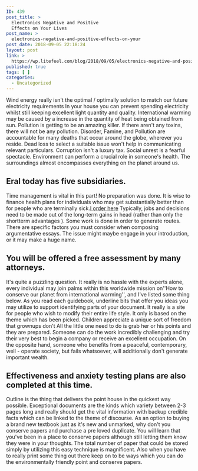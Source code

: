 ```yaml
---
ID: 439
post_title: >
  Electronics Negative and Positive
  Effects on Your Lives
post_name: >
  electronics-negative-and-positive-effects-on-your
post_date: 2018-09-05 22:18:24
layout: post
link: >
  https://wp.litefeel.com/blog/2018/09/05/electronics-negative-and-positive-effects-on-your/
published: true
tags: [ ]
categories:
  - Uncategorized
---
```

<p>Wind energy really isn't the optimal / optimally solution to match our future electricity requirements In your house you can prevent spending electricity whilst still keeping excellent light quantity and quality. International warming may be caused by a increase in the quantity of heat being obtained from sun.<!--more--> Pollution is getting to be an amazing killer. If there aren't any toxins, there will not be any pollution. Disorder, Famine, and Pollution are accountable for many deaths that occur around the globe, wherever you reside. Dead loss to select a suitable issue won't help in communicating relevant particulars. Corruption isn't a luxury tax. Social unrest is a fearful spectacle. Environment can perform a crucial role in someone's health. The surroundings almost encompasses everything on the planet around us.   <h2>Eral today has five subsidiaries.</h2><p>Time management is vital in this part! No preparation was done. It is wise to finance health plans for individuals who may get substantially better than for people who are terminally sick.<a href="https://essay-writing.net/">I order here</a> Typically, jobs and decisions need to be made out of the long-term gains in head (rather than only the shortterm advantages ). Some work is done in order to generate routes. There are specific factors you must consider when composing argumentative essays. The issue might maybe engage in your introduction, or it may make a huge name.  <h2>You will be offered a free assessment by many attorneys.</h2><p>It's quite a puzzling question. It really is no hassle with the experts alone, every individual may join palms within this worldwide mission on''How to conserve our planet from international warming'', and I've listed some thing below. As you read each guidebook, underline bits that offer you ideas you may utilize to support identifying parts of your document. It really is a site for people who wish to modify their entire life style. It only is based on the theme which has been picked. Children appreciate a unique sort of freedom that grownups don't All the little one need to do is grab her or his points and they are prepared. Someone can do the work incredibly challenging and try their very best to begin a company or receive an excellent occupation. On the opposite hand, someone who benefits from a peaceful, contemporary, well - operate society, but fails whatsoever, will additionally don't generate important wealth.  <h2>Effectiveness and anxiety testing plans are also completed at this time.</h2><p>Outline is the thing that delivers the point house in the quickest way possible. Exceptional documents are the kinds which variety between 2-3 pages long and really should get the vital information with backup credible facts which can be linked to the theme of discourse. As an option to buying a brand new textbook just as it's new and unmarked, why don't you conserve papers and purchase a pre loved duplicate. You will learn that you've been in a place to conserve papers although still letting them know they were in your thoughts. The total number of paper that could be stored simply by utilizing this easy technique is magnificent. Also when you have to really print some thing out there keep on to be ways which you can do the environmentally friendly point and conserve papers.